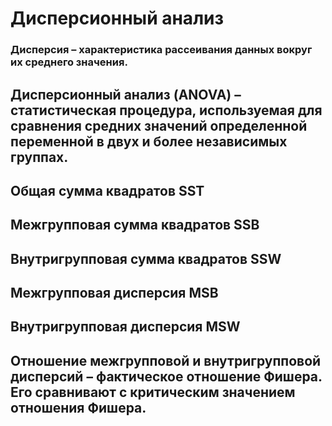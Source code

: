 # Дисперсионный анализ  
### Дисперсия – характеристика рассеивания данных вокруг их среднего значения.
 
## Дисперсионный анализ (ANOVA) – статистическая процедура, используемая для сравнения средних значений определенной переменной в двух и более независимых группах.

## Общая сумма квадратов SST  

## Межгрупповая сумма квадратов SSB  

## Внутригрупповая сумма квадратов SSW   

## Межгрупповая дисперсия MSB  

## Внутригрупповая дисперсия MSW  


## Отношение межгрупповой и внутригрупповой дисперсий – фактическое отношение Фишера. Его сравнивают с критическим значением отношения Фишера.   
